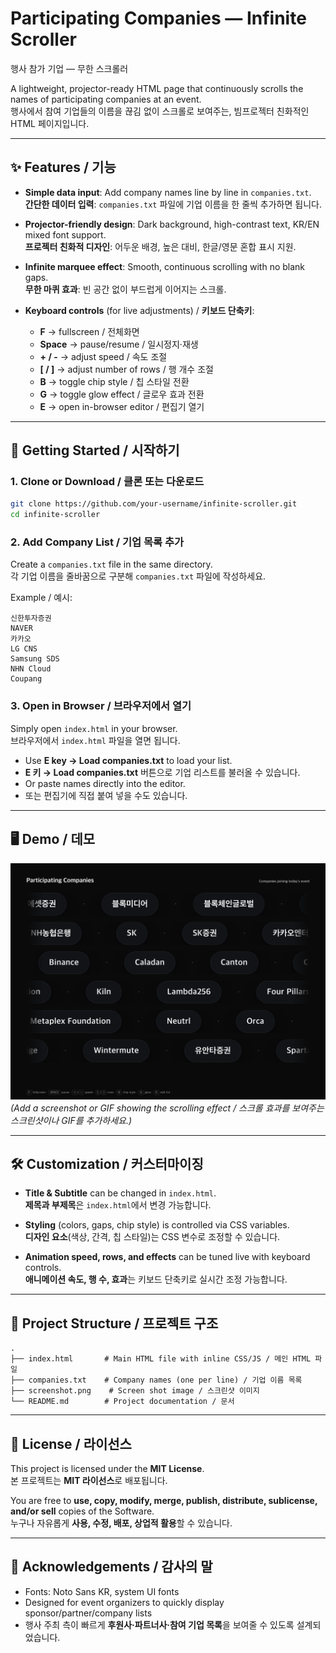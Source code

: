 # Participating Companies — Infinite Scroller

행사 참가 기업 — 무한 스크롤러

A lightweight, projector-ready HTML page that continuously scrolls the names of participating companies at an event.  
행사에서 참여 기업들의 이름을 끊김 없이 스크롤로 보여주는, 빔프로젝터 친화적인 HTML 페이지입니다.

---

## ✨ Features / 기능

-   **Simple data input**: Add company names line by line in `companies.txt`.  
    **간단한 데이터 입력**: `companies.txt` 파일에 기업 이름을 한 줄씩 추가하면 됩니다.

-   **Projector-friendly design**: Dark background, high-contrast text, KR/EN mixed font support.  
    **프로젝터 친화적 디자인**: 어두운 배경, 높은 대비, 한글/영문 혼합 표시 지원.

-   **Infinite marquee effect**: Smooth, continuous scrolling with no blank gaps.  
    **무한 마퀴 효과**: 빈 공간 없이 부드럽게 이어지는 스크롤.

-   **Keyboard controls** (for live adjustments) / **키보드 단축키**:
    -   **F** → fullscreen / 전체화면
    -   **Space** → pause/resume / 일시정지·재생
    -   **+ / -** → adjust speed / 속도 조절
    -   **[ / ]** → adjust number of rows / 행 개수 조절
    -   **B** → toggle chip style / 칩 스타일 전환
    -   **G** → toggle glow effect / 글로우 효과 전환
    -   **E** → open in-browser editor / 편집기 열기

---

## 🚀 Getting Started / 시작하기

### 1. Clone or Download / 클론 또는 다운로드

```bash
git clone https://github.com/your-username/infinite-scroller.git
cd infinite-scroller
```

### 2. Add Company List / 기업 목록 추가

Create a `companies.txt` file in the same directory.  
각 기업 이름을 줄바꿈으로 구분해 `companies.txt` 파일에 작성하세요.

Example / 예시:

```
신한투자증권
NAVER
카카오
LG CNS
Samsung SDS
NHN Cloud
Coupang
```

### 3. Open in Browser / 브라우저에서 열기

Simply open `index.html` in your browser.  
브라우저에서 `index.html` 파일을 열면 됩니다.

-   Use **E key → Load companies.txt** to load your list.
-   **E 키 → Load companies.txt** 버튼으로 기업 리스트를 불러올 수 있습니다.
-   Or paste names directly into the editor.
-   또는 편집기에 직접 붙여 넣을 수도 있습니다.

---

## 🖥️ Demo / 데모

![demo screenshot](./screenshot.png)  
_(Add a screenshot or GIF showing the scrolling effect / 스크롤 효과를 보여주는 스크린샷이나 GIF를 추가하세요.)_

---

## 🛠️ Customization / 커스터마이징

-   **Title & Subtitle** can be changed in `index.html`.  
    **제목과 부제목**은 `index.html`에서 변경 가능합니다.

-   **Styling** (colors, gaps, chip style) is controlled via CSS variables.  
    **디자인 요소**(색상, 간격, 칩 스타일)는 CSS 변수로 조정할 수 있습니다.

-   **Animation speed, rows, and effects** can be tuned live with keyboard controls.  
    **애니메이션 속도, 행 수, 효과**는 키보드 단축키로 실시간 조정 가능합니다.

---

## 📂 Project Structure / 프로젝트 구조

```
.
├── index.html       # Main HTML file with inline CSS/JS / 메인 HTML 파일
├── companies.txt    # Company names (one per line) / 기업 이름 목록
├── screenshot.png    # Screen shot image / 스크린샷 이미지
└── README.md        # Project documentation / 문서
```

---

## 📜 License / 라이선스

This project is licensed under the **MIT License**.  
본 프로젝트는 **MIT 라이선스**로 배포됩니다.

You are free to **use, copy, modify, merge, publish, distribute, sublicense, and/or sell** copies of the Software.  
누구나 자유롭게 **사용, 수정, 배포, 상업적 활용**할 수 있습니다.

---

## 🙌 Acknowledgements / 감사의 말

-   Fonts: Noto Sans KR, system UI fonts
-   Designed for event organizers to quickly display sponsor/partner/company lists
-   행사 주최 측이 빠르게 **후원사·파트너사·참여 기업 목록**을 보여줄 수 있도록 설계되었습니다.
